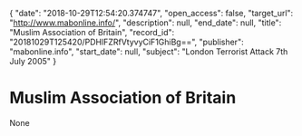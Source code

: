 {
  "date": "2018-10-29T12:54:20.374747", 
  "open_access": false, 
  "target_url": "http://www.mabonline.info/", 
  "description": null, 
  "end_date": null, 
  "title": "Muslim Association of Britain", 
  "record_id": "20181029T125420/PDHlFZRfVtyvyCiF1GhiBg==", 
  "publisher": "mabonline.info", 
  "start_date": null, 
  "subject": "London Terrorist Attack 7th July 2005"
}

# Muslim Association of Britain

None